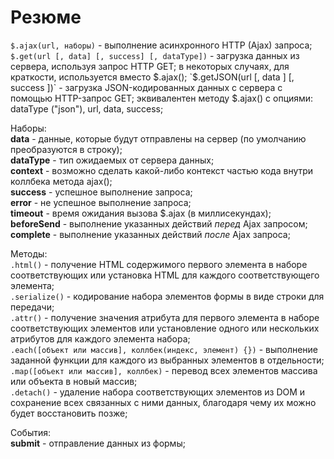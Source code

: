 # Резюме

`$.ajax(url, наборы)` - выполнение асинхронного HTTP (Ajax) запроса;   
`$.get(url [, data] [, success] [, dataType])` - загрузка данных из сервера, используя запрос HTTP GET; в некоторых случаях, для краткости, используется вместо $.ajax();   
`$.getJSON(url [, data ] [, success ])` - загрузка JSON-кодированных данных с сервера с помощью HTTP-запрос GET; эквивалентен методу $.ajax() с опциями: dataType ("json"), url, data, success;   

Наборы:   
**data** - данные, которые будут отправлены на сервер (по умолчанию преобразуются в строку);    
**dataType** - тип ожидаемых от сервера данных;   
**context** - возможно сделать какой-либо контекст частью кода внутри коллбека метода ajax();   
**success** - успешное выполнение запроса;   
**error** - не успешное выполнение запроса;   
**timeout** - время ожидания вызова $.ajax (в миллисекундах);   
**beforeSend** - выполнение указанных действий _перед_ Ajax запросом;   
**complete** - выполнение указанных действий _после_ Ajax запроса;   

Методы:   
`.html()` - получение HTML содержимого первого элемента в наборе соответствующих или установка HTML для каждого соответствующего элемента;   
`.serialize()` - кодирование набора элементов формы в виде строки для передачи;    
`.attr()` - получение значения атрибута для первого элемента в наборе соответствующих элементов или установление одного или нескольких атрибутов для каждого элемента набора;   
`.each([объект или массив], коллбек(индекс, элемент) {})` - выполнение заданной функции для каждого из выбранных элементов в отдельности;    
`.map([объект или массив], коллбек)` - перевод всех элементов массива или объекта в новый массив;    
`.detach()` - удаление набора соответствующих элементов из DOM и сохранение всех связанных с ними данных, благодаря чему их можно будет восстановить позже;   

События:   
**submit** - отправление данных из формы;
